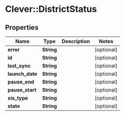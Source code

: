 # Clever::DistrictStatus

## Properties
Name | Type | Description | Notes
------------ | ------------- | ------------- | -------------
**error** | **String** |  | [optional] 
**id** | **String** |  | [optional] 
**last_sync** | **String** |  | [optional] 
**launch_date** | **String** |  | [optional] 
**pause_end** | **String** |  | [optional] 
**pause_start** | **String** |  | [optional] 
**sis_type** | **String** |  | [optional] 
**state** | **String** |  | [optional] 


